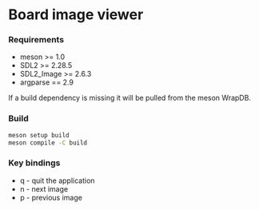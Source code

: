 # Board image viewer #

### Requirements ###
- meson >= 1.0
- SDL2 >= 2.28.5
- SDL2_Image >= 2.6.3
- argparse == 2.9

If a build dependency is missing it will be pulled from the meson WrapDB.

### Build ###
```sh
meson setup build
meson compile -C build
```

### Key bindings ###
- q - quit the application
- n - next image
- p - previous image
